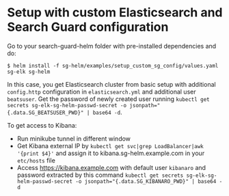 #  Setup with custom Elasticsearch and Search Guard configuration

Go to your search-guard-helm folder with pre-installed dependencies and do:
```
$ helm install -f sg-helm/examples/setup_custom_sg_config/values.yaml sg-elk sg-helm
```
In this case, you get Elasticsearch cluster from basic setup with additional `config.http` configuration in `elasticsearch.yml` and additional user `beatsuser`.
Get the password of newly created user running `kubectl get secrets sg-elk-sg-helm-passwd-secret -o jsonpath="{.data.SG_BEATSUSER_PWD}" | base64 -d`.

 To get access to Kibana:
  * Run minikube tunnel in different window
  * Get Kibana external IP by `kubectl get svc|grep LoadBalancer|awk '{print $4}'` and assign it to kibana.sg-helm.example.com in your `etc/hosts` file
  * Access https://kibana.example.com with default user `kibanaro` and password extracted by this command `kubectl get secrets sg-elk-sg-helm-passwd-secret -o jsonpath="{.data.SG_KIBANARO_PWD}" | base64 -d`

